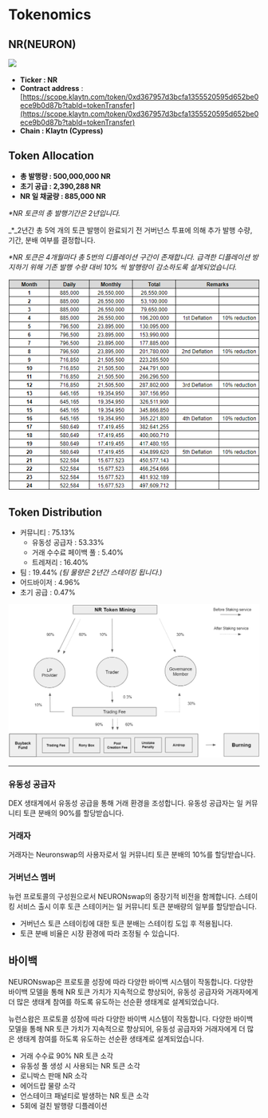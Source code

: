 # Tokenomics

## NR(NEURON)

![](../.gitbook/assets/KakaoTalk\_20211125\_112630909.png)

* **Ticker : NR**
* **Contract address** : ​[https://scope.klaytn.com/token/0xd367957d3bcfa1355520595d652be0ece9b0d87b?tabId=tokenTransfer](https://scope.klaytn.com/token/0xd367957d3bcfa1355520595d652be0ece9b0d87b?tabId=tokenTransfer)
* **Chain : Klaytn (Cypress)**

## Token Allocation

* **총 발행량 : 500,000,000 NR**
* **초기 공급 : 2,390,288 NR**
* **NR 일 채굴량 : 885,000 NR**

_\*NR 토큰의 총 발행기간은 2년입니다._

_\*_2년간 총 5억 개의 토큰 발행이 완료되기 전 거버넌스 투표에 의해 추가 발행 수량, 기간, 분배 여부를 결정합니다.

_\*NR 토큰은 4개월마다 총 5번의 디플레이션 구간이 존재합니다. 급격한 디플레이션 방지하기 위해 기존 발행 수량 대비 10% 씩 발행량이 감소하도록 설계되었습니다._

![](<../.gitbook/assets/image (27).png>)

## Token Distribution

* 커뮤니티 : 75.13%
  * 유동성 공급자 : 53.33%
  * 거래 수수료 페이백 풀 : 5.40%
  * 트레져리 : 16.40%
* 팀 : 19.44% _(팀 물량은 2년간 스테이킹 됩니다.)_
* 어드바이저 : 4.96%
* 초기 공급 : 0.47%

![](<../.gitbook/assets/image (1).png>)

***

### **유동성 공급자**

DEX 생태계에서 유동성 공급을 통해 거래 환경을 조성합니다. 유동성 공급자는 일 커뮤니티 토큰 분배의 90%를 할당받습니다.

### **거래자**

거래자는 Neuronswap의 사용자로서 일 커뮤니티 토큰 분배의 10%를 할당받습니다.

### **거버넌스 멤버**

뉴런 프로토콜의 구성원으로서 NEURONswap의 중장기적 비전을 함께합니다. 스테이킹 서비스 출시 이후 토큰 스테이커는 일 커뮤니티 토큰 분배량의 일부를 할당받습니다.

* 거버넌스 토큰 스테이킹에 대한 토큰 분배는 스테이킹 도입 후 적용됩니다.
* 토큰 분배 비율은 시장 환경에 따라 조정될 수 있습니다.

## 바이백

NEURONswap은 프로토콜 성장에 따라 다양한 바이백 시스템이 작동합니다. 다양한 바이백 모델을 통해 NR 토큰 가치가 지속적으로 향상되어, 유동성 공급자와 거래자에게 더 많은 생태계 참여를 하도록 유도하는 선순환 생태계로 설계되었습니다.

뉴런스왑은 프로토콜 성장에 따라 다양한 바이백 시스템이 작동합니다. 다양한 바이백 모델을 통해 NR 토큰 가치가 지속적으로 향상되어, 유동성 공급자와 거래자에게 더 많은 생태계 참여를 하도록 유도하는 선순환 생태계로 설계되었습니다.

* 거래 수수료 90% NR 토큰 소각
* 유동성 풀 생성 시 사용되는 NR 토큰 소각
* 로니박스 판매 NR 소각
* 에어드랍 물량 소각
* 언스테이크 패널티로 발생하는 NR 토큰 소각
* 5회에 걸친 발행량 디플레이션

